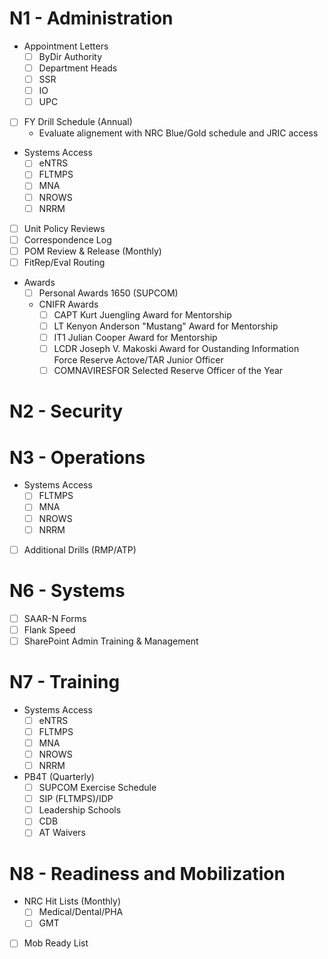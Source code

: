 # N1 - Administration
  - Appointment Letters
    + [ ] ByDir Authority
    + [ ] Department Heads
    + [ ] SSR
    + [ ] IO
    + [ ] UPC
  - [ ] FY Drill Schedule (Annual)
    + Evaluate alignement with NRC Blue/Gold schedule and JRIC access
  - Systems Access
    + [ ] eNTRS
    + [ ] FLTMPS
    + [ ] MNA
    + [ ] NROWS
    + [ ] NRRM
  - [ ] Unit Policy Reviews
  - [ ] Correspondence Log
  - [ ] POM Review & Release (Monthly)
  - [ ] FitRep/Eval Routing
  - Awards
    + [ ] Personal Awards 1650 (SUPCOM)
    + CNIFR Awards
      - [ ] CAPT Kurt Juengling Award for Mentorship
      - [ ] LT Kenyon Anderson "Mustang" Award for Mentorship
      - [ ] IT1 Julian Cooper Award for Mentorship
      - [ ] LCDR Joseph V. Makoski Award for Oustanding Information Force Reserve Actove/TAR Junior Officer
      - [ ] COMNAVIRESFOR Selected Reserve Officer of the Year

# N2 - Security

# N3 - Operations
  - Systems Access
    + [ ] FLTMPS
    + [ ] MNA
    + [ ] NROWS
    + [ ] NRRM
  - [ ] Additional Drills (RMP/ATP) 

# N6 - Systems
  - [ ] SAAR-N Forms
  - [ ] Flank Speed
  - [ ] SharePoint Admin Training & Management

# N7 - Training
  - Systems Access
    + [ ] eNTRS
    + [ ] FLTMPS
    + [ ] MNA
    + [ ] NROWS
    + [ ] NRRM

  - PB4T (Quarterly)
    + [ ] SUPCOM Exercise Schedule
    + [ ] SIP (FLTMPS)/IDP
    + [ ] Leadership Schools
    + [ ] CDB
    + [ ] AT Waivers

# N8 - Readiness and Mobilization
  - NRC Hit Lists (Monthly)
    + [ ] Medical/Dental/PHA
    + [ ] GMT
  - [ ] Mob Ready List 
